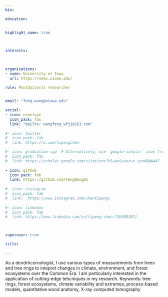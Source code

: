 ```yaml
---
bio: 

education:
 
    
highlight_name: true



interests:
 

 
organizations:
- name: University of Iowa
  url: https://sees.uiowa.edu/
  
role: Postdoctoral researcher


email: "feng-wang@uiowa.edu"

social:
- icon: envelope
  icon_pack: fas
  link: "mailto: wangfeng_wfjj@163.com"
  
#- icon: twitter
#  icon_pack: fab
#  link: https://x.com/tipengchen

#- icon: graduation-cap  # Alternatively, use `google-scholar` icon from `ai` icon pack
#  icon_pack: fas
#  link: https://scholar.google.com/citations?hl=en&user=r_cpud8AAAAJ
  
- icon: github
  icon_pack: fab
  link: https://github.com/FengWang01
  
#- icon: instagram
#  icon_pack: fab
#  link:  https://www.instagram.com/chentipeng/
  
#- icon: linkedin
#  icon_pack: fab
#  link: https://www.linkedin.com/in/tipeng-chen-73b589107/
    


superuser: true

title: 

---
```


As a dendrhcornologist, I use various types of measurements from trees and tree rings to intepret changes in climate, environment, and forest ecosystems over the Common Era. I am particularly interested in the application of cutting-edge tehcniques in my research. Keywords: tree rings, forest ecosystems, climate variability and extremes, process-based models, quantitative wood anatomy, X-ray computed tomography 
